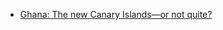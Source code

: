 - [Ghana: The new Canary Islands—or not quite?](https://adventure.com/ghana-cape-coast-west-africa/)
